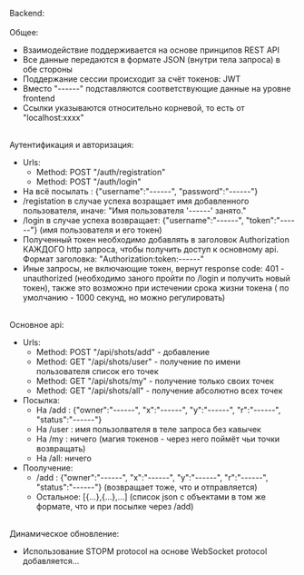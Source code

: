 Backend:<br><br>
Общее:
<ul>
  <li>Взаимодействие поддерживается на основе принципов REST API </li>
  <li>Все данные передаются в формате JSON (внутри тела запроса) в обе стороны</li>
  <li>Поддержание сессии происходит за счёт токенов: JWT </li>
  <li>Вместо "------" подставляются соответствующие данные на уровне frontend
  <li>Ссылки указываются относительно корневой, то есть от "localhost:xxxx"</li>
</ul>
<br>
Аутентификация и авторизация:
<ul>
  <li>
    Urls: 
    <ul>
      <li> Method: POST "/auth/registration" </li>
      <li> Method: POST "/auth/login"</li>
    </ul>
  </li>
  <li> На всё посылать : {"username":"------", "password":"------"} </li>
  <li> /registation в случае успеха возращает имя добавленного пользователя, иначе: "Имя пользователя '------' занято."</li>
  <li> /login в случае успеха возвращает: {"username":"------", "token":"------"} (имя пользователя и его токен)</li>
  <li> Полученный токен необходимо добавлять в заголовок Authorization КАЖДОГО http запроса, чтобы получить доступ к основному api. <br> Формат заголовка: "Authorization:token:------"</li>
  <li> Иные запросы, не включающие токен, вернут response code: 401 - unauthorized (необходимо заного пройти по /login и получить новый токен), также это возможно при истечении срока жизни токена ( по умолчанию - 1000 секунд, но можно регулировать)</li>
</ul>
<br>
Основное api:
<ul>
  <li>
    Urls:
    <ul>
      <li> Method: POST "/api/shots/add" - добавление</li> 
      <li> Method: GET "/api/shots/user" - получение по имени пользователя список его точек</li>
      <li> Method: GET "/api/shots/my" - получение только своих точек</li>
      <li> Method: GET "/api/shots/all" - получение абсолютно всех точек</li>
    </ul>
  </li>
  <li>
    Посылка:
    <ul>
      <li> На /add : {"owner":"------", "x":"------", "y":"------", "r":"------", "status":"------"}</li>
      <li> На /user : имя пользолвателя в теле запроса без кавычек</li>
      <li> На /my : ничего (магия токенов - через него поймёт чьи точки возвращать)</li>
      <li> На /all: ничего </li>
    </ul>
   </li>
   <li>
    Поолучение:
    <ul>
      <li>/add : {"owner":"------", "x":"------", "y":"------", "r":"------", "status":"------"} (возвращает тоже, что и отправляется)</li>
      <li>Остальное: [{...},{...},...] (список json с объектами в том же формате, что и при посылке через /add)</li>
    </ul>
   </li>
</ul>
<br>
Динамическое обновление:
<ul>
  <li>Использование STOPM protocol на основе WebSocket protocol</li>
  добавляется...
</ul>
